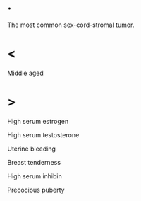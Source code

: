 # .

The most common sex-cord-stromal tumor.

# <

Middle aged

# >

High serum estrogen

High serum testosterone

Uterine bleeding

Breast tenderness

High serum inhibin

Precocious puberty
